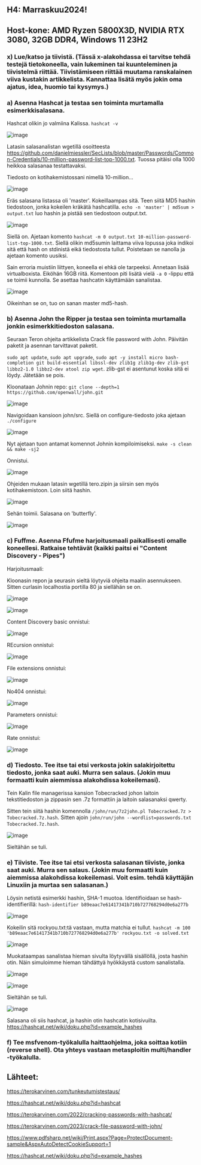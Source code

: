 ## H4: Marraskuu2024!

## Host-kone: AMD Ryzen 5800X3D, NVIDIA RTX 3080, 32GB DDR4, Windows 11 23H2

### x) Lue/katso ja tiivistä. (Tässä x-alakohdassa ei tarvitse tehdä testejä tietokoneella, vain lukeminen tai kuunteleminen ja tiivistelmä riittää. Tiivistämiseen riittää muutama ranskalainen viiva kustakin artikkelista. Kannattaa lisätä myös jokin oma ajatus, idea, huomio tai kysymys.)

### a) Asenna Hashcat ja testaa sen toiminta murtamalla esimerkkisalasana.

Hashcat olikin jo valmiina Kalissa. `hashcat -v`

![image](https://github.com/user-attachments/assets/bf4f28bf-db09-4ba2-97f4-bc20a302ff3b)

Latasin salasanalistan wgetillä osoitteesta https://github.com/danielmiessler/SecLists/blob/master/Passwords/Common-Credentials/10-million-password-list-top-1000.txt. Tuossa pitäisi olla 1000 heikkoa salasanaa testattavaksi.

Tiedosto on kotihakemistossani nimellä 10-million...

![image](https://github.com/user-attachments/assets/e0b39e5f-8fa9-4311-9409-7d483dc9f5fd)

Eräs salasana listassa oli 'master'. Kokeillaampas sitä. Teen siitä MD5 hashin tiedostoon, jonka kokeilen kräkätä hashcatilla.  `echo -n 'master' | md5sum > output.txt` luo hashin ja pistää sen tiedostoon output.txt.

![image](https://github.com/user-attachments/assets/b00977e0-1057-4c31-96ed-74102948dd8d)

Siellä on. Ajetaan komento `hashcat -m 0 output.txt 10-million-password-list-top-1000.txt`. Siellä olikin md5sumin laittama viiva lopussa joka indikoi sitä että hash on stdinistä eikä tiedostosta tullut. Poistetaan se nanolla ja ajetaan komento uusiksi.

Sain erroria muistiin liittyen, koneella ei ehkä ole tarpeeksi. Annetaan lisää virtualboxista. Eiköhän 16GB riitä. Komentoon piti lisätä vielä `-a 0` -lippu että se toimii kunnolla. Se asettaa hashcatin käyttämään sanalistaa. 

![image](https://github.com/user-attachments/assets/fe5aaea4-72db-4f3c-9020-ab0ee152d850)

Oikeinhan se on, tuo on sanan master md5-hash.

### b) Asenna John the Ripper ja testaa sen toiminta murtamalla jonkin esimerkkitiedoston salasana.

Seuraan Teron ohjeita artikkelista Crack file password with John. Päivitän paketit ja asennan tarvittavat paketit.

`sudo apt update`, `sudo apt upgrade`, `sudo apt -y install micro bash-completion git build-essential libssl-dev zlib1g zlib1g-dev zlib-gst libbz2-1.0 libbz2-dev atool zip wget`. zlib-gst ei asentunut koska sitä ei löydy. Jätetään se pois. 

Kloonataan Johnin repo: `git clone --depth=1 https://github.com/openwall/john.git`

![image](https://github.com/user-attachments/assets/0c46c377-e719-4575-8871-d546eafbdaeb)

Navigoidaan kansioon john/src. Siellä on configure-tiedosto joka ajetaan `./configure`

![image](https://github.com/user-attachments/assets/4e83828a-e549-4d2d-b1e9-637ba93215e2)

Nyt ajetaan tuon antamat komennot Johnin kompiloimiseksi. `make -s clean && make -sj2`

Onnistui.

![image](https://github.com/user-attachments/assets/cd5b4399-1cf1-47a9-9247-9d87709baacc)

Ohjeiden mukaan latasin wgetillä tero.zipin ja siirsin sen myös kotihakemistoon. Loin siitä hashin.

![image](https://github.com/user-attachments/assets/376198f1-ed45-421b-a4f2-67e74af8d5af)

Sehän toimii. Salasana on 'butterfly'.

![image](https://github.com/user-attachments/assets/c6ececb4-60a7-4242-a1a9-2b69c751c06d)


### c) Fuffme. Asenna Ffufme harjoitusmaali paikallisesti omalle koneellesi. Ratkaise tehtävät (kaikki paitsi ei "Content Discovery - Pipes")

Harjoitusmaali:

Kloonasin repon ja seurasin sieltä löytyviä ohjeita maalin asennukseen. Sitten curlasin localhostia portilla 80 ja siellähän se on. 

![image](https://github.com/user-attachments/assets/4fa8abf1-a677-45f2-8e9b-d7bf4fcb9a60)

![image](https://github.com/user-attachments/assets/db65451a-96f7-496a-9185-ddd428fed977)

Content Discovery basic onnistui:

![image](https://github.com/user-attachments/assets/23b2196d-cc00-4671-86e3-cc01a291019f)

REcursion onnistui:

![image](https://github.com/user-attachments/assets/31119871-e815-4c33-ad92-dacdafd01e34)

File extensions onnistui:

![image](https://github.com/user-attachments/assets/1ca09c85-599e-4b4c-b2b0-f4929ebd4d85)

No404 onnistui:

![image](https://github.com/user-attachments/assets/92096a5b-65ce-4728-8f94-6b496a9b5e2c)

Parameters onnistui:

![image](https://github.com/user-attachments/assets/66ab14c5-0624-4eb6-a0d9-9b89dd21555c)

Rate onnistui:

![image](https://github.com/user-attachments/assets/3cc2427d-e06c-420f-96fb-1d0ea8970db1)


### d) Tiedosto. Tee itse tai etsi verkosta jokin salakirjoitettu tiedosto, jonka saat auki. Murra sen salaus. (Jokin muu formaatti kuin aiemmissa alakohdissa kokeilemasi).

Tein Kalin file managerissa kansion Tobecracked johon laitoin tekstitiedoston ja zippasin sen .7z formattiin ja laitoin salasanaksi qwerty.

Sitten tein siitä hashin komennolla `/john/run/7z2john.pl Tobecracked.7z > Tobecracked.7z.hash`. Sitten ajoin `john/run/john --wordlist=passwords.txt Tobecracked.7z.hash`.

![image](https://github.com/user-attachments/assets/16b6f3b9-f5ac-429b-aeb1-c99b224fedac)

Sieltähän se tuli. 


### e) Tiiviste. Tee itse tai etsi verkosta salasanan tiiviste, jonka saat auki. Murra sen salaus. (Jokin muu formaatti kuin aiemmissa alakohdissa kokeilemasi. Voit esim. tehdä käyttäjän Linuxiin ja murtaa sen salasanan.)

Löysin netistä esimerkki hashin, SHA-1 muotoa. Identifioidaan se hash-identifierillä: `hash-identifier b89eaac7e61417341b710b727768294d0e6a277b`

![image](https://github.com/user-attachments/assets/1820463a-a3ad-4656-b6c9-5f719192fbb5)

Kokeilin sitä rockyou.txt:tä vastaan, mutta matchia ei tullut. `hashcat -m 100 'b89eaac7e61417341b710b727768294d0e6a277b' rockyou.txt -o solved.txt`

![image](https://github.com/user-attachments/assets/0d1b9eea-4f08-4277-986c-9dfce85c9bb5)

Muokataampas sanalistaa hieman sivulta löytyvällä sisällöllä, josta hashin otin. Näin simuloimme hieman tähdättyä hyökkäystä custom sanalistalla. 

![image](https://github.com/user-attachments/assets/92e590dd-df2b-4139-bcec-1a9f062e8733)

![image](https://github.com/user-attachments/assets/8eedeb20-33a0-4ab2-b21b-4f53e368dd21)

Sieltähän se tuli.

![image](https://github.com/user-attachments/assets/7dbea933-d529-4651-9306-742860db01c6)

Salasana oli siis hashcat, ja hashin otin hashcatin kotisivuilta. https://hashcat.net/wiki/doku.php?id=example_hashes


### f) Tee msfvenom-työkalulla haittaohjelma, joka soittaa kotiin (reverse shell). Ota yhteys vastaan metasploitin multi/handler -työkalulla.

## Lähteet:

https://terokarvinen.com/tunkeutumistestaus/

https://hashcat.net/wiki/doku.php?id=hashcat

https://terokarvinen.com/2022/cracking-passwords-with-hashcat/

https://terokarvinen.com/2023/crack-file-password-with-john/

https://www.pdfsharp.net/wiki/Print.aspx?Page=ProtectDocument-sample&AspxAutoDetectCookieSupport=1

https://hashcat.net/wiki/doku.php?id=example_hashes
